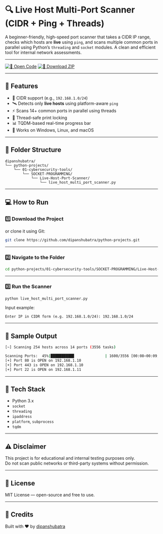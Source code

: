 # 🔍 Live Host Multi-Port Scanner (CIDR + Ping + Threads)

A beginner-friendly, high-speed port scanner that takes a CIDR IP range, checks which hosts are **live** using `ping`, and scans multiple common ports in parallel using Python’s `threading` and `socket` modules. A clean and efficient tool for internal network assessments.

---

[![📂 Open Code](https://img.shields.io/badge/📂%20Open%20ARP--Spoofer-blue?style=for-the-badge)](https://github.com/dipanshubatra/python-projects/blob/main/01-cybersecurity-tools/NETWORK-ATTACK-TOOLS/ARP-MITM-Attack/arp_spoofing.py)
[![🧾 Download ZIP](https://img.shields.io/badge/🧾%20Download%20ZIP-green?style=for-the-badge&logo=github)](https://github.com/dipanshubatra/python-projects/archive/refs/heads/main.zip)

---

## 🚀 Features

- 🧠 CIDR support (e.g., `192.168.1.0/24`)
- 🛰️ Detects only **live hosts** using platform-aware `ping`
- ⚡ Scans 14+ common ports in parallel using threads
- 🧵 Thread-safe print locking
- 📊 TQDM-based real-time progress bar
- 🧱 Works on Windows, Linux, and macOS

---

## 📁 Folder Structure

```
dipanshubatra/
└── python-projects/
    └── 01-cybersecurity-tools/
        └── SOCKET-PROGRAMMING/
            └── Live-Host-Port-Scanner/
                └── live_host_multi_port_scanner.py
```

---

## 💻 How to Run

### 1️⃣ Download the Project

or clone it using Git:

```bash
git clone https://github.com/dipanshubatra/python-projects.git
```

---

### 2️⃣ Navigate to the Folder

```bash
cd python-projects/01-cybersecurity-tools/SOCKET-PROGRAMMING/Live-Host-Port-Scanner
```

---

### 3️⃣ Run the Scanner

```bash
python live_host_multi_port_scanner.py
```

Input example:

```
Enter IP in CIDR form (e.g. 192.168.1.0/24): 192.168.1.0/24
```

---

## 🧪 Sample Output

```bash
[~] Scanning 254 hosts across 14 ports (3556 tasks)

Scanning Ports:  45%|██████████▊              | 1600/3556 [00:08<00:09, 210.00port/s]
[+] Port 80 is OPEN on 192.168.1.10
[+] Port 443 is OPEN on 192.168.1.10
[+] Port 22 is OPEN on 192.168.1.11
```

---

## 🧠 Tech Stack

- Python 3.x
- `socket`
- `threading`
- `ipaddress`
- `platform`, `subprocess`
- `tqdm`

---

## ⚠️ Disclaimer

This project is for educational and internal testing purposes only.  
Do not scan public networks or third-party systems without permission.

---

## 📄 License

MIT License — open-source and free to use.

---

## 🙌 Credits

Built with ❤️ by [dipanshubatra](https://github.com/dipanshubatra)
